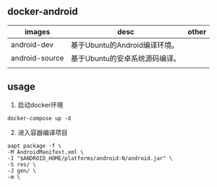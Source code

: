 ## docker-android


| images     | desc | other |
| -------- | ---- | ---- |
| android-dev |   基于Ubuntu的Android编译环境。   |      |
| android-source     |  基于Ubuntu的安卓系统源码编译。    |      |
|          |      |      |

## usage

1. 启动docker环境

```
docker-compose up -d
```

2. 进入容器编译项目

```
aapt package -f \
-M AndroidManifest.xml \ 
-I "$ANDROID_HOME/platforms/android-N/android.jar" \
-S res/ \
-J gen/ \
-m \

```